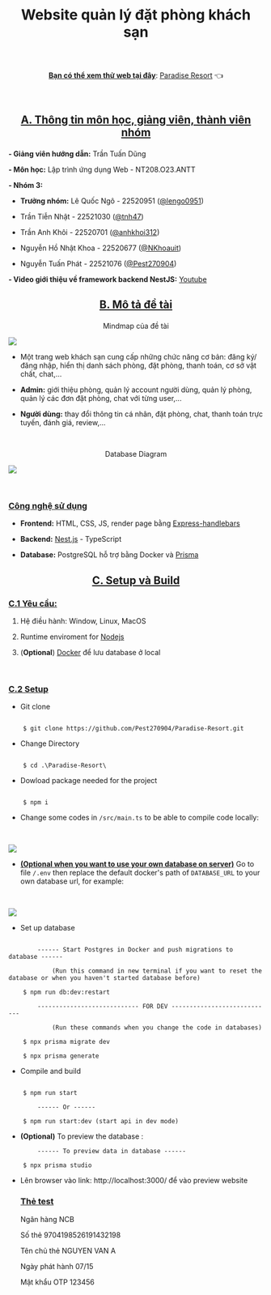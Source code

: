 # <p align="center">Website quản lý đặt phòng khách sạn</p>

<br />

<p align="center"> <b><ins>Bạn có thể xem thử web tại đây</ins></b>: <a href="https://paradise-resort-bice.vercel.app/">Paradise Resort</a> 👈</p>

<br />

## <ins><p align="center">A. Thông tin môn học, giảng viên, thành viên nhóm</p></ins>

**- Giảng viên hướng dẫn:** Trần Tuấn Dũng

**- Môn học:** Lập trình ứng dụng Web - NT208.O23.ANTT

**- Nhóm 3:**

-  **Trưởng nhóm:** Lê Quốc Ngô - 22520951 ([@lengo0951](https://github.com/lengo0951))

- Trần Tiễn Nhật - 22521030 ([@tnh47](https://github.com/tnh47))

- Trần Anh Khôi - 22520701 ([@anhkhoi312](https://github.com/anhkhoi312))

- Nguyễn Hồ Nhật Khoa - 22520677 ([@NKhoauit](https://github.com/NKhoauit))

- Nguyễn Tuấn Phát - 22521076 ([@Pest270904](https://github.com/Pest270904))

**- Video giới thiệu về framework backend NestJS:** [Youtube](https://youtu.be/-4oWuhSvy28?si=Uo2Ou3I4M9AucQ9l)

## <ins><p align="center">B. Mô tả đề tài</p> </ins>

<ins><p align="center">Mindmap của đề tài</p></ins>

![](https://i.postimg.cc/FzQyq0gh/B-n-t-duy-l-m-t-s-t-ch-c-th-ng-tin-m-t-c-ch-tr-c-quan-N-cho-th-y-m-i-quan-h-gi-a-c-c-ph.jpg)

- Một trang web khách sạn cung cấp những chức năng cơ bản: đăng ký/đăng nhập, hiển thị danh sách phòng, đặt phòng, thanh toán, cơ sở vật chất, chat,...

- **Admin:** giới thiệu phòng, quản lý account người dùng, quản lý phòng, quản lý các đơn đặt phòng, chat với từng user,...

- **Người dùng:** thay đổi thông tin cá nhân, đặt phòng, chat, thanh toán trực tuyến, đánh giá, review,...

<br />

<ins><p align="center">Database Diagram</p></ins>

![](https://i.postimg.cc/Dyvfg8ks/aaaa.webp)

<br />

### <ins>Công nghệ sử dụng</ins>

- **Frontend:**  HTML, CSS, JS, render page bằng [Express-handlebars](https://www.npmjs.com/package/express-handlebars)

- **Backend:** [Nest.js](https://nestjs.com/) - TypeScript

- **Database:** PostgreSQL hỗ trợ bằng Docker và [Prisma](https://www.prisma.io/)

## <ins><p align="center">C. Setup và Build</p></ins>

### <ins>C.1 Yêu cầu:</ins>

1. Hệ điều hành: Window, Linux, MacOS

2. Runtime enviroment for [Nodejs](https://nodejs.org/en)

3. (**Optional**) [Docker](https://www.docker.com/) để lưu database ở local 

<br />

### <ins>C.2 Setup</ins>

- Git clone

```console

	$ git clone https://github.com/Pest270904/Paradise-Resort.git

```

- Change Directory

```console

	$ cd .\Paradise-Resort\

```

- Dowload package needed for the project

```console

	$ npm i

```
- Change some codes in ``/src/main.ts`` to be able to compile code locally:
<br />

![](https://i.postimg.cc/pLJPnjL3/a.png)

- **<ins>(Optional when you want to use your own database on server)</ins>** Go to file ``/.env``  then replace the default docker's path of ``DATABASE_URL`` to your own database url, for example:
<br />

![](https://i.postimg.cc/PJJBNLRs/docker.png)

- Set up database

```console

		------ Start Postgres in Docker and push migrations to database ------

			(Run this command in new terminal if you want to reset the database or when you haven't started database before)

	$ npm run db:dev:restart

		---------------------------- FOR DEV ----------------------------

			(Run these commands when you change the code in databases)

	$ npx prisma migrate dev

	$ npx prisma generate

```

- Compile and build

```console

	$ npm run start

		------ Or ------

	$ npm run start:dev (start api in dev mode)

```

- **(Optional)** To preview the database :
``` console
		------ To preview data in database ------

	$ npx prisma studio
```

- Lên browser vào link: http://localhost:3000/ để vào preview website
  ### <ins>Thẻ test</ins>

	Ngân hàng	NCB

	Số thẻ	9704198526191432198

	Tên chủ thẻ	NGUYEN VAN A

	Ngày phát hành	07/15

	Mật khẩu OTP	123456
